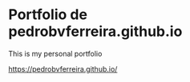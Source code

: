 # Portfolio de pedrobvferreira.github.io

This is my personal portfolio

https://pedrobvferreira.github.io/
